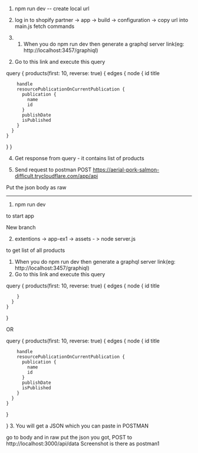 


1) npm run dev -- create local url

2) log in to shopify partner -> app -> build -> configuration -> copy url into main.js fetch commands

3) 1. When you do npm run dev then generate a graphql server link(eg: http://localhost:3457/graphiql)
2. Go to this link and execute this query 

query {
  products(first: 10, reverse: true) {
    edges {
      node {
        id
        title
        
        handle
        resourcePublicationOnCurrentPublication {
          publication {
            name
            id
          }
          publishDate
          isPublished
        }
      }
    }
  }
}

4) Get response from query - it contains list of products

5) Send request to postman POST https://aerial-pork-salmon-difficult.trycloudflare.com/app/api

Put the json body as raw










----------------------------------------------------------

1) npm run dev 

to start app

New branch

 2) extentions -> app-ex1 -> assets - > node server.js

to get list of all products

1. When you do npm run dev then generate a graphql server link(eg: http://localhost:3457/graphiql)
2. Go to this link and execute this query 

query {
  products(first: 10, reverse: true) {
    edges {
      node {
        id
        title

        }
      }
    }
  }

  OR


query {
  products(first: 10, reverse: true) {
    edges {
      node {
        id
        title
        
        handle
        resourcePublicationOnCurrentPublication {
          publication {
            name
            id
          }
          publishDate
          isPublished
        }
      }
    }
  }

}
3. You will get a JSON which you can paste in POSTMAN

go to body and in raw put the json you got, POST to http://localhost:3000/api/data
Screenshot is there as postman1